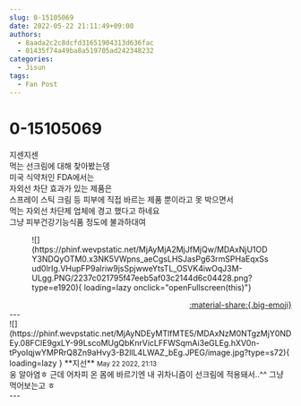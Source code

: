 ```yaml
---
slug: 0-15105069
date: 2022-05-22 21:11:49+09:00
authors:
  - 8aada2c2c8dcfd31651904313d636fac
  - 01435f74a49ba8a519705ad242348232
categories:
  - Jisun
tags:
  - Fan Post
---
```


# 0-15105069

<div class="post-container" markdown="1">
<div class="content-container md-sidebar__scrollwrap" markdown="1">

지센지센<br>먹는 선크림에 대해 찾아봤는뎅<br>미국 식약처인 FDA에서는 <br>자외선 차단 효과가 있는 제품은<br>스프레이 스틱 크림 등 피부에 직접 바르는 제품 뿐이라고 못 박으면서<br>먹는 자외선 차단제 업체에 경고 했다고 하네요<br>그냥 피부건강기능식품 정도에 불과하대여
<figure markdown="1">
![](https://phinf.wevpstatic.net/MjAyMjA2MjJfMjQw/MDAxNjU1ODY3NDQyOTM0.x3NK5VWpns_aeCgsLHSJasPg63rmSPHaEqxSsud0lrIg.VHupFP9alriw9jsSpjwweYtsTL_OSVK4iwOqJ3M-ULgg.PNG/2237c021795f47eeb5af03c2144d6c04428.png?type=e1920){ loading=lazy onclick="openFullscreen(this)"}
</figure>


</div>
</div>

<div style="text-align: right;" markdown="1">
<a href="https://weverse.io/fromis9/fanpost/0-15105069" style="text-align: right;">:material-share:{.big-emoji}</a>
</div>
---

<div class="comments-container md-sidebar__scrollwrap" markdown="1">
<div class="comment" markdown="1">
<div class='id-container' markdown="1">
![](https://phinf.wevpstatic.net/MjAyNDEyMTlfMTE5/MDAxNzM0NTgzMjY0NDEy.08FClE9gxLY-99LscoMUgQbKnrVicLFFWSqmAi3eGLEg.hXV0n-tPyoIqjwYMPRrQ8Zn9aHvy3-B2llL4LWAZ_bEg.JPEG/image.jpg?type=s72){ loading=lazy }
**<span class="artist">지선</span>** <small>May 22 2022, 21:13</small><br>
</div>
<div class='comment-body' markdown="1">
웅 알아염ㅎ 근데 어차피 온 몸에 바르기엔 내 귀차니즘이 선크림에 적용돼서..^^ 그냥 먹어보는고 ㅎ
</div>
</div>
</div>
---
